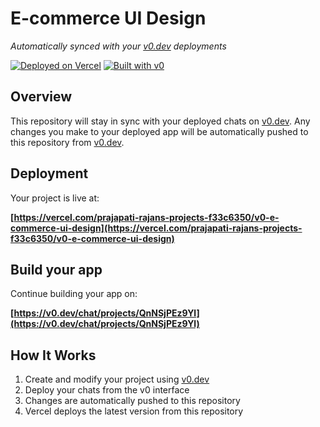 # E-commerce UI Design

*Automatically synced with your [v0.dev](https://v0.dev) deployments*

[![Deployed on Vercel](https://img.shields.io/badge/Deployed%20on-Vercel-black?style=for-the-badge&logo=vercel)](https://vercel.com/prajapati-rajans-projects-f33c6350/v0-e-commerce-ui-design)
[![Built with v0](https://img.shields.io/badge/Built%20with-v0.dev-black?style=for-the-badge)](https://v0.dev/chat/projects/QnNSjPEz9Yl)

## Overview

This repository will stay in sync with your deployed chats on [v0.dev](https://v0.dev).
Any changes you make to your deployed app will be automatically pushed to this repository from [v0.dev](https://v0.dev).

## Deployment

Your project is live at:

**[https://vercel.com/prajapati-rajans-projects-f33c6350/v0-e-commerce-ui-design](https://vercel.com/prajapati-rajans-projects-f33c6350/v0-e-commerce-ui-design)**

## Build your app

Continue building your app on:

**[https://v0.dev/chat/projects/QnNSjPEz9Yl](https://v0.dev/chat/projects/QnNSjPEz9Yl)**

## How It Works

1. Create and modify your project using [v0.dev](https://v0.dev)
2. Deploy your chats from the v0 interface
3. Changes are automatically pushed to this repository
4. Vercel deploys the latest version from this repository